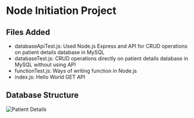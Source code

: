 # Node Initiation Project

## Files Added

- databaseApiTest.js: Used Node.js Express and API for CRUD operations on patient details database in MySQL
- databaseTest.js: CRUD operations directly on patient details database in MySQL without using API
- functionTest.js: Ways of writing function in Node.js
- index.js: Hello World GET API

## Database Structure

![Patient Details](https://user-images.githubusercontent.com/66522297/118266569-6d9eee80-b4d8-11eb-8f88-ab96e9429594.JPG)
